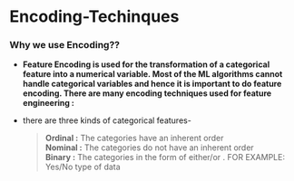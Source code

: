 # Encoding-Techinques

### Why we use Encoding??<br>
* <b>Feature Encoding is used for the transformation of a categorical feature into a numerical variable. Most of the ML algorithms cannot handle categorical variables and hence it is important to do feature encoding. There are many encoding techniques used for feature engineering :</b>


* there are three kinds of categorical features-

  ><b>Ordinal :</b> The categories have an inherent order <br>
  ><b>Nominal :</b> The categories do not have an inherent order <br>
  ><b>Binary :</b> The categories in the form of either/or . FOR EXAMPLE: Yes/No type of data
